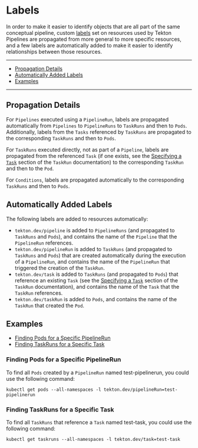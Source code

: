 <!--
---
linkTitle: "Labels"
weight: 9
---
-->
# Labels

In order to make it easier to identify objects that are all part of the same
conceptual pipeline, custom
[labels](https://kubernetes.io/docs/concepts/overview/working-with-objects/labels/)
set on resources used by Tekton Pipelines are propagated from more general to
more specific resources, and a few labels are automatically added to make it
easier to identify relationships between those resources.

---

- [Propagation Details](#propagation-details)
- [Automatically Added Labels](#automatically-added-labels)
- [Examples](#examples)

---

## Propagation Details

For `Pipelines` executed using a `PipelineRun`, labels are propagated
automatically from `Pipelines` to `PipelineRuns` to `TaskRuns` and then to
`Pods`. Additionally, labels from the `Tasks` referenced by `TaskRuns` are
propagated to the corresponding `TaskRuns` and then to `Pods`.

For `TaskRuns` executed directly, not as part of a `Pipeline`, labels are
propagated from the referenced `Task` (if one exists, see the
[Specifying a `Task`](/vault/pipelines-v0.11.3/taskruns#specifying-a-task) section of the `TaskRun`
documentation) to the corresponding `TaskRun` and then to the `Pod`.

For `Conditions`, labels are propagated automatically to the corresponding `TaskRuns`
and then to `Pods`.

## Automatically Added Labels

The following labels are added to resources automatically:

- `tekton.dev/pipeline` is added to `PipelineRuns` (and propagated to `TaskRuns`
  and `Pods`), and contains the name of the `Pipeline` that the `PipelineRun`
  references.
- `tekton.dev/pipelineRun` is added to `TaskRuns` (and propagated to `TaskRuns`
  and `Pods`) that are created automatically during the execution of a
  `PipelineRun`, and contains the name of the `PipelineRun` that triggered the
  creation of the `TaskRun`.
- `tekton.dev/task` is added to `TaskRuns` (and propagated to `Pods`) that
  reference an existing `Task` (see the
  [Specifying a `Task`](/vault/pipelines-v0.11.3/taskruns#specifying-a-task) section of the `TaskRun`
  documentation), and contains the name of the `Task` that the `TaskRun`
  references.
- `tekton.dev/taskRun` is added to `Pods`, and contains the name of the
  `TaskRun` that created the `Pod`.

## Examples

- [Finding Pods for a Specific PipelineRun](#finding-pods-for-a-specific-pipelinerun)
- [Finding TaskRuns for a Specific Task](#finding-taskruns-for-a-specific-task)

### Finding Pods for a Specific PipelineRun

To find all `Pods` created by a `PipelineRun` named test-pipelinerun, you could
use the following command:

```shell
kubectl get pods --all-namespaces -l tekton.dev/pipelineRun=test-pipelinerun
```

### Finding TaskRuns for a Specific Task

To find all `TaskRuns` that reference a `Task` named test-task, you could use
the following command:

```shell
kubectl get taskruns --all-namespaces -l tekton.dev/task=test-task
```
